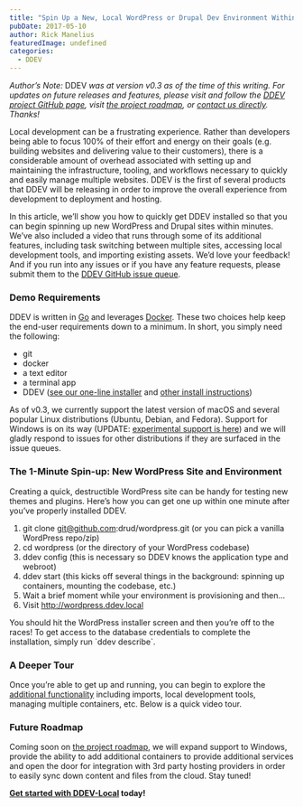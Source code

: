```yaml
---
title: "Spin Up a New, Local WordPress or Drupal Dev Environment Within 1 Minute With ddev!"
pubDate: 2017-05-10
author: Rick Manelius
featuredImage: undefined
categories:
  - DDEV
---
```


_Author’s Note:_ DDEV _was at version v0.3 as of the time of this writing. For updates on future releases and features, please visit and follow the_ _[DDEV project GitHub page](https://github.com/drud/ddev), visit [the project roadmap](https://github.com/drud/ddev/wiki/Roadmap), or [contact us directly](https://ddev.com/contact/). Thanks!_

Local development can be a frustrating experience. Rather than developers being able to focus 100% of their effort and energy on their goals (e.g. building websites and delivering value to their customers), there is a considerable amount of overhead associated with setting up and maintaining the infrastructure, tooling, and workflows necessary to quickly and easily manage multiple websites. DDEV is the first of several products that DDEV will be releasing in order to improve the overall experience from development to deployment and hosting.

In this article, we’ll show you how to quickly get DDEV installed so that you can begin spinning up new WordPress and Drupal sites within minutes. We’ve also included a video that runs through some of its additional features, including task switching between multiple sites, accessing local development tools, and importing existing assets. We’d love your feedback! And if you run into any issues or if you have any feature requests, please submit them to the [DDEV GitHub issue queue](https://github.com/drud/ddev/issues).

### Demo Requirements

DDEV is written in [Go](https://golang.org/) and leverages [Docker](https://www.docker.com/). These two choices help keep the end-user requirements down to a minimum. In short, you simply need the following:

* git
* docker
* a text editor
* a terminal app
* DDEV ([see our one-line installer](https://github.com/drud/ddev#installation-script) and [other install instructions](https://ddev.readthedocs.io/en/latest/#installation))

As of v0.3, we currently support the latest version of macOS and several popular Linux distributions (Ubuntu, Debian, and Fedora). Support for Windows is on its way (UPDATE: [experimental support is here](https://github.com/drud/ddev/issues/196#issuecomment-300178008)) and we will gladly respond to issues for other distributions if they are surfaced in the issue queues.

### The 1-Minute Spin-up: New WordPress Site and Environment

Creating a quick, destructible WordPress site can be handy for testing new themes and plugins. Here’s how you can get one up within one minute after you’ve properly installed DDEV.

1. git clone git@github.com:drud/wordpress.git (or you can pick a vanilla WordPress repo/zip)
2. cd wordpress (or the directory of your WordPress codebase)
3. ddev config (this is necessary so DDEV knows the application type and webroot)
4. ddev start (this kicks off several things in the background: spinning up containers, mounting the codebase, etc.)
5. Wait a brief moment while your environment is provisioning and then…
6. Visit http://wordpress.ddev.local

You should hit the WordPress installer screen and then you’re off to the races! To get access to the database credentials to complete the installation, simply run \`ddev describe\`.

### A Deeper Tour

Once you’re able to get up and running, you can begin to explore the [additional functionality](https://github.com/drud/ddev#usage) including imports, local development tools, managing multiple containers, etc. Below is a quick video tour.

### Future Roadmap

Coming soon on [the project roadmap](https://github.com/drud/ddev/wiki/roadmap), we will expand support to Windows, provide the ability to add additional containers to provide additional services and open the door for integration with 3rd party hosting providers in order to easily sync down content and files from the cloud. Stay tuned!

**[Get started with DDEV-Local](/get-started/) today!**

